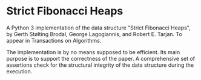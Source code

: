 # Strict Fibonacci Heaps
    
A Python 3 implementation of the data structure "Strict Fibonacci Heaps", by Gerth Stølting Brodal, George Lagogiannis, and Robert E. Tarjan.
To appear in Transactions on Algorithms.

The implementation is by no means supposed to be efficient. Its main purpose is to support the correctness of the paper. A comprehensive set of assertions check for the structural integrity of the data structure during the execution.
